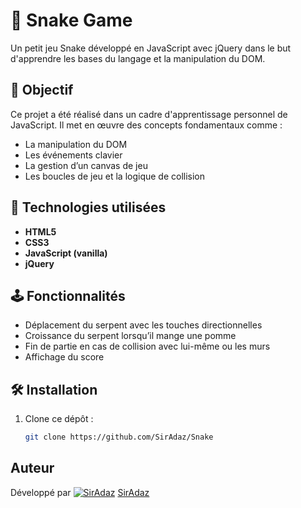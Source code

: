 # 🐍 Snake Game

Un petit jeu Snake développé en JavaScript avec jQuery dans le but d'apprendre les bases du langage et la manipulation du DOM.

## 🎯 Objectif

Ce projet a été réalisé dans un cadre d'apprentissage personnel de JavaScript. Il met en œuvre des concepts fondamentaux comme :
- La manipulation du DOM
- Les événements clavier
- La gestion d’un canvas de jeu
- Les boucles de jeu et la logique de collision

## 🚀 Technologies utilisées

- **HTML5**
- **CSS3**
- **JavaScript (vanilla)**
- **jQuery**

## 🕹️ Fonctionnalités

- Déplacement du serpent avec les touches directionnelles
- Croissance du serpent lorsqu’il mange une pomme
- Fin de partie en cas de collision avec lui-même ou les murs
- Affichage du score

## 🛠️ Installation

1. Clone ce dépôt :
   ```bash
   git clone https://github.com/SirAdaz/Snake

## Auteur


Développé par [![SirAdaz](https://github.com/SirAdaz.png?size=20)](https://github.com/SirAdaz) [SirAdaz](https://github.com/SirAdaz)

